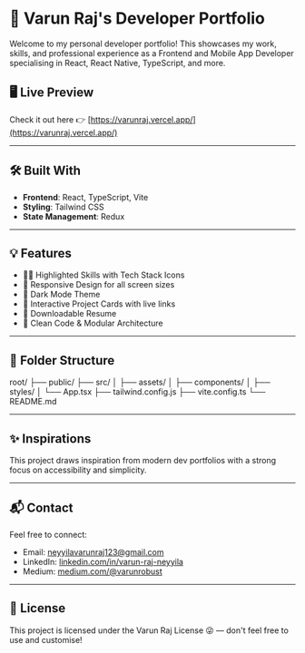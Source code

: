 # 🚀 Varun Raj's Developer Portfolio

Welcome to my personal developer portfolio! This showcases my work, skills, and professional experience as a Frontend and Mobile App Developer specialising in React, React Native, TypeScript, and more.

## 🖥️ Live Preview

Check it out here 👉 [https://varunraj.vercel.app/](https://varunraj.vercel.app/)

---

## 🛠️ Built With

- **Frontend**: React, TypeScript, Vite  
- **Styling**: Tailwind CSS 
- **State Management**: Redux 

---

## 💡 Features

- 👨‍💻 Highlighted Skills with Tech Stack Icons  
- 📱 Responsive Design for all screen sizes  
- 🌙 Dark Mode Theme  
- 🔗 Interactive Project Cards with live links  
- 📄 Downloadable Resume  
- 🧠 Clean Code & Modular Architecture

---

## 📁 Folder Structure

root/
├── public/
├── src/
│ ├── assets/
│ ├── components/
│ ├── styles/
│ └── App.tsx
├── tailwind.config.js
├── vite.config.ts
└── README.md

---

## ✨ Inspirations

This project draws inspiration from modern dev portfolios with a strong focus on accessibility and simplicity.

---

## 📬 Contact

Feel free to connect:

- Email: [neyyilavarunraj123@gmail.com](mailto:neyyilavarunraj123@gmail.com)  
- LinkedIn: [linkedin.com/in/varun-raj-neyyila](https://linkedin.com/in/varun-raj-neyyila)  
- Medium: [medium.com/@varunrobust](https://medium.com/@varunrobust)

---

## 📜 License

This project is licensed under the Varun Raj License 😜 — don't feel free to use and customise!


